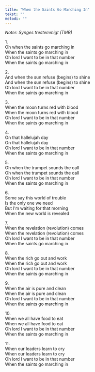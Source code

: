 ```yaml
---
title: "When the Saints Go Marching In"
tekst: ""
melodi: ""
---
```

*Noter: Synges trestemmigt (TMB)* <br>

1\.\
Oh when the saints go marching in<br>
When the saints go marching in<br>
Oh lord I want to be in that number<br>
When the saints go marching in<br>

2\.\
And when the sun refuse (begins) to shine<br>
And when the sun refuse (begins) to shine<br>
Oh lord I want to be in that number<br>
When the saints go marching in<br>

3\.\
When the moon turns red with blood<br>
When the moon turns red with blood<br>
Oh lord I want to be in that number<br>
When the saints go marching in<br>

4\.\
On that hallelujah day<br>
On that hallelujah day<br>
Oh lord I want to be in that number<br>
When the saints go marching in<br>

5\.\
Oh when the trumpet sounds the call<br>
Oh when the trumpet sounds the call<br>
Oh lord I want to be in that number<br>
When the saints go marching in<br>

6\.\
Some say this world of trouble<br>
Is the only one we need<br>
But I'm waiting for that morning<br>
When the new world is revealed<br>

7\.\
When the revelation (revolution) comes<br>
When the revelation (revolution) comes<br>
Oh lord I want to be in that number<br>
When the saints go marching in<br>

8\.\
When the rich go out and work<br>
When the rich go out and work<br>
Oh lord I want to be in that number<br>
When the saints go marching in<br>

9\.\
When the air is pure and clean<br>
When the air is pure and clean<br>
Oh lord I want to be in that number<br>
When the saints go marching in<br>

10\.\
When we all have food to eat<br>
When we all have food to eat<br>
Oh lord I want to be in that number<br>
When the saints go marching in<br>

11\.\
When our leaders learn to cry<br>
When our leaders learn to cry<br>
Oh lord I want to be in that number<br>
When the saints go marching in<br>

